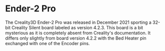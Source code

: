 # Ender-2 Pro

The Creality3D Ender-2 Pro was released in December 2021 sporting a 32-bit Creality Silent board labeled as version 4.2.3. This board is a bit mysterious as it is completely absent from Creality's documentation. It differs only slightly from board version 4.2.2 with the Bed Heater pin exchanged with one of the Encoder pins.
